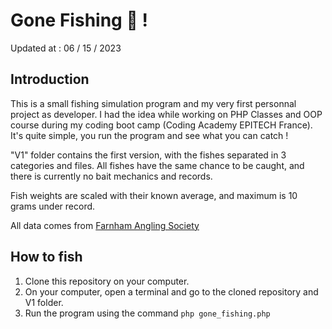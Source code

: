 # Gone Fishing 🎣 ! 

Updated at : 06 / 15 / 2023

## Introduction
This is a small fishing simulation program and my very first personnal project as developer. I had the idea while working on PHP Classes and OOP course during my coding boot camp (Coding Academy EPITECH France).
It's quite simple, you run the program and see what you can catch !

"V1" folder contains the first version, with the fishes separated in 3 categories and files. All fishes have the same chance to be caught, and there is currently no bait mechanics and records.

Fish weights are scaled with their known average, and maximum is 10 grams under record.

All data comes from [Farnham Angling Society](https://www.farnhamanglingsociety.com/species/)

## How to fish
1. Clone this repository on your computer.
2. On your computer, open a terminal and go to the cloned repository and V1 folder.
3. Run the program using the command ``` php gone_fishing.php ```

